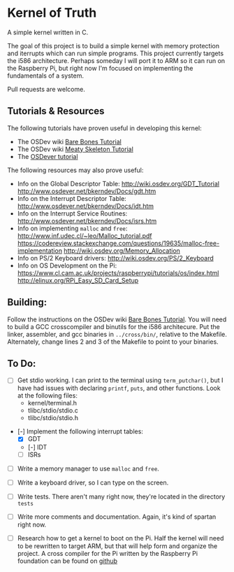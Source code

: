 Kernel of Truth
===============

A simple kernel written in C.

The goal of this project is to build a simple kernel with memory protection and 
iterrupts which can run simple programs.
This project currently targets the i586 architecture. Perhaps someday I will 
port it to ARM so it can run on the Raspberry Pi, but right now I'm focused on 
implementing the fundamentals of a system.

Pull requests are welcome.

Tutorials & Resources
---------------------
The following tutorials have proven useful in developing this kernel:
* The OSDev wiki [Bare Bones Tutorial][0]
* The OSDev wiki [Meaty Skeleton Tutorial][1]
* The [OSDever tutorial][2]

The following resources may also prove useful:
* Info on the Global Descriptor Table:
	http://wiki.osdev.org/GDT_Tutorial
	http://www.osdever.net/bkerndev/Docs/gdt.htm
* Info on the Interrupt Descriptor Table:
	http://www.osdever.net/bkerndev/Docs/idt.htm
* Info on the Interrupt Service Routines:
	http://www.osdever.net/bkerndev/Docs/isrs.htm
* Info on implementing `malloc` and `free`:
	http://www.inf.udec.cl/~leo/Malloc_tutorial.pdf
	https://codereview.stackexchange.com/questions/19635/malloc-free-implementation
	http://wiki.osdev.org/Memory_Allocation
* Info on PS/2 Keyboard drivers:
	http://wiki.osdev.org/PS/2_Keyboard
* Info on OS Development on the Pi:
	https://www.cl.cam.ac.uk/projects/raspberrypi/tutorials/os/index.html
	http://elinux.org/RPi_Easy_SD_Card_Setup

Building:
---------
Follow the instructions on the OSDev wiki [Bare Bones Tutorial][0]. You
will need to build a GCC crosscompiler and binutils for the i586 architecure.
Put the linker, assembler, and gcc binaries in `../cross/bin/`, relative to 
the Makefile. Alternately, change lines 2 and 3 of the Makefile to point
to your binaries.

To Do:
------

- [ ] Get stdio working. I can print to the terminal using `term_putchar()`,
but I have had issues with declaring `printf`, `puts`, and other functions. 
Look at the following files:  
	* kernel/terminal.h  
	* tlibc/stdio/stdio.c  
	* tlibc/stdio/stdio.h   
- [-] Implement the following interrupt tables:  
	- [x] GDT  
	- [-] IDT  
	- [ ] ISRs  
- [ ] Write a memory manager to use `malloc` and `free`. 
- [ ]  Write a keyboard driver, so I can type on the screen.
- [ ]  Write tests. There aren't many right now, they're located in the directory 
`tests`
- [ ]  Write more comments and documentation. Again, it's kind of spartan right now.
- [ ]  Research how to get a kernel to boot on the Pi. Half the kernel will need
to be rewritten to target ARM, but that will help form and organize the project.
A cross compiler for the Pi written by the Raspberry Pi foundation can be found
on [github][3]  


[0]:http://wiki.osdev.org/C%2B%2B_Bare_Bones
[1]:http://wiki.osdev.org/User:Sortie/Meaty_Skeleton
[2]:http://www.osdever.net/bkerndev/Docs/gettingstarted.htm
[3]:https://github.com/raspberrypi/tools
